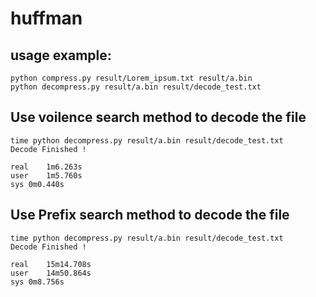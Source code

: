 # huffman

## usage example:
    python compress.py result/Lorem_ipsum.txt result/a.bin
    python decompress.py result/a.bin result/decode_test.txt

## Use voilence search method to decode the file
	time python decompress.py result/a.bin result/decode_test.txt 
	Decode Finished !

	real	1m6.263s
	user	1m5.760s
	sys	0m0.440s

## Use Prefix search method to decode the file
	time python decompress.py result/a.bin result/decode_test.txt 
	Decode Finished !

	real	15m14.708s
	user	14m50.864s
	sys	0m8.756s

